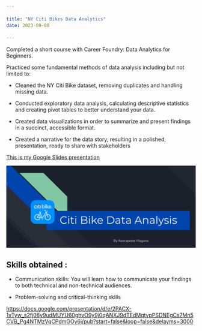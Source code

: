 ```yaml
---

title: "NY Citi Bikes Data Analytics"
date: 2023-09-08

---
```


Completed a short course with Career Foundry: Data Analytics for Beginners.

Practiced some fundamental methods of data analysis including but not limited to:

* Cleaned the NY Citi Bike dataset, removing duplicates and handling missing data.
  
* Conducted exploratory data analysis, calculating descriptive statistics and creating pivot tables to better understand your data.
  
* Created data visualizations in order to summarize and present findings in a succinct, accessible format.
  
* Created a narrative for the data story, resulting in a polished, presentation, ready to share with stakeholders

[This is my Google Slides presentation](https://docs.google.com/presentation/d/e/2PACX-1vTyw_s2fj06y9udMUYU60ghvO9y9j0qANXJ9dTEdMqtvpPSDNEgCs7Mn5CVB_Pg4NTMzVqCPdmGOy6j/pub?start=false&loop=false&delayms=3000)

![front page](../front.png)

## Skills obtained :

 * Communication skills: You will learn how to communicate your findings to both technical and non-technical audiences.
   
* Problem-solving and critical-thinking skills

https://docs.google.com/presentation/d/e/2PACX-1vTyw_s2fj06y9udMUYU60ghvO9y9j0qANXJ9dTEdMqtvpPSDNEgCs7Mn5CVB_Pg4NTMzVqCPdmGOy6j/pub?start=false&loop=false&delayms=3000

